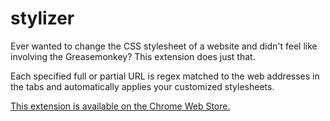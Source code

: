 stylizer
========

Ever wanted to change the CSS stylesheet of a website and didn't feel like involving the Greasemonkey? This extension does just that.

Each specified full or partial URL is regex matched to the web addresses in the tabs and automatically applies your customized stylesheets.

[This extension is available on the Chrome Web Store.](https://chrome.google.com/webstore/detail/stylizer/mbkgmbcpdlmljilggcgcfpmcdjaijmfl)
